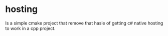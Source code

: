 # hosting
Is a simple cmake project that remove that hasle of getting c# native hosting to work in a cpp project.
